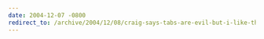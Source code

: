 ```yaml
---
date: 2004-12-07 -0800
redirect_to: /archive/2004/12/08/craig-says-tabs-are-evil-but-i-like-them.aspx/
---
```

